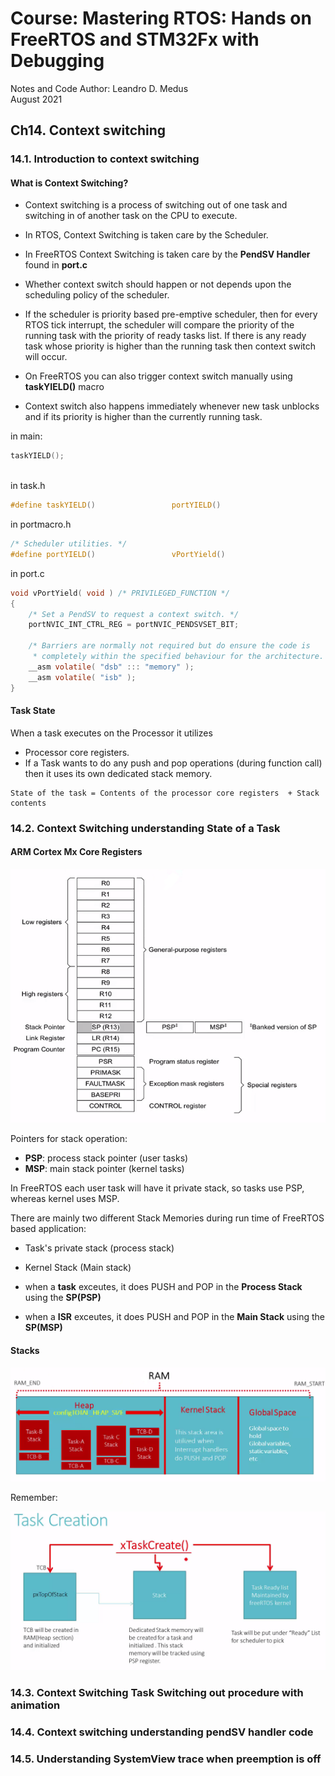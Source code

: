# Course: Mastering RTOS: Hands on FreeRTOS and STM32Fx with Debugging

Notes and Code Author: Leandro D. Medus  
August 2021

## Ch14. Context switching

### 14.1. Introduction to context switching

#### What is Context Switching?

* Context switching is a process of switching out of one task and switching in of another task on the CPU to execute.
* In RTOS, Context Switching is taken care by the Scheduler.
* In FreeRTOS Context Switching is taken care by the **PendSV Handler** found in **port.c**
* Whether context switch should happen or not depends upon the scheduling policy of the scheduler.


* If the scheduler is priority based pre-emptive scheduler, then for every RTOS tick interrupt, the scheduler will compare the priority of the running task with the priority of ready tasks list. If there is any ready task whose priority is higher than the running task then context switch will occur.
* On FreeRTOS you can also trigger context switch manually using **taskYIELD()** macro
* Context switch also happens immediately whenever new task unblocks and if its priority is higher than the currently running task.

in main:
```c
taskYIELD();
   
```

in task.h
```c
#define taskYIELD()					portYIELD()
```

in portmacro.h
```c
/* Scheduler utilities. */
#define portYIELD()					vPortYield()
```

in port.c
```c
void vPortYield( void ) /* PRIVILEGED_FUNCTION */
{
	/* Set a PendSV to request a context switch. */
	portNVIC_INT_CTRL_REG = portNVIC_PENDSVSET_BIT;

	/* Barriers are normally not required but do ensure the code is
	 * completely within the specified behaviour for the architecture. */
	__asm volatile( "dsb" ::: "memory" );
	__asm volatile( "isb" );
}
```

#### Task State

When a task executes on the Processor it utilizes

* Processor core registers.
*  If a Task wants to do any push and pop operations (during function call) then it uses its own dedicated stack memory.


```
State of the task = Contents of the processor core registers  + Stack contents
```

### 14.2. Context Switching  understanding State of a Task

#### ARM Cortex Mx Core Registers

![cortex_registers](img/cortex_registers.png)

Pointers for stack operation:
* **PSP**: process stack pointer (user tasks)
* **MSP**: main stack pointer (kernel tasks)

In FreeRTOS each user task will have it private stack, so tasks use PSP, whereas kernel uses MSP.

There are mainly two different Stack Memories during run time of FreeRTOS based application:
* Task's private stack (process stack)
* Kernel Stack (Main stack)

* when a **task** exceutes, it does PUSH and POP in the **Process Stack** using the **SP(PSP)**
* when a **ISR** exceutes, it does PUSH and POP in the **Main Stack** using the **SP(MSP)**


#### Stacks

![heap_kernel_stack](img/heap_kernel_stack.png)


Remember:

![task_creation](img/task_creation.png)





### 14.3. Context Switching  Task Switching out procedure with animation

### 14.4. Context switching  understanding pendSV handler code

### 14.5. Understanding SystemView trace when preemption is off
